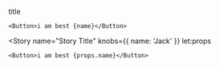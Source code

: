 <script>
	import Button from './Button.svelte';
	import { Story } from 'kitbook';
</script>

<!-- prettier-ignore -->
title

```
<Button>i am best {name}</Button>
```

<Story
	name="Story Title"
	knobs={{
		name: 'Jack'
	}}
	let:props
>
	<Button>i am best {props.name}</Button>
</Story>
